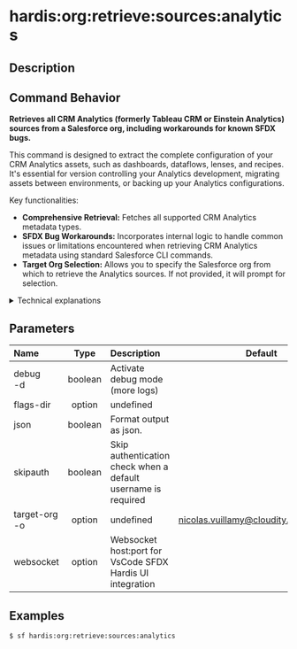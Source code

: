 <!-- This file has been generated with command 'sf hardis:doc:plugin:generate'. Please do not update it manually or it may be overwritten -->
# hardis:org:retrieve:sources:analytics

## Description


## Command Behavior

**Retrieves all CRM Analytics (formerly Tableau CRM or Einstein Analytics) sources from a Salesforce org, including workarounds for known SFDX bugs.**

This command is designed to extract the complete configuration of your CRM Analytics assets, such as dashboards, dataflows, lenses, and recipes. It's essential for version controlling your Analytics development, migrating assets between environments, or backing up your Analytics configurations.

Key functionalities:

- **Comprehensive Retrieval:** Fetches all supported CRM Analytics metadata types.
- **SFDX Bug Workarounds:** Incorporates internal logic to handle common issues or limitations encountered when retrieving CRM Analytics metadata using standard Salesforce CLI commands.
- **Target Org Selection:** Allows you to specify the Salesforce org from which to retrieve the Analytics sources. If not provided, it will prompt for selection.

<details markdown="1">
<summary>Technical explanations</summary>

The command's technical implementation involves:

- **Full Org Manifest Generation:** It first generates a complete `package.xml` for the target org using `buildOrgManifest`. This ensures that all available metadata, including CRM Analytics components, are identified.
- **Analytics Metadata Filtering:** It then filters this comprehensive `package.xml` to include only the CRM Analytics-related metadata types (e.g., `WaveApplication`, `WaveDashboard`, `WaveDataflow`, `WaveLens`, `WaveRecipe`, `WaveXmd`).
- **Filtered `package.xml` Creation:** A new `package.xml` file containing only the filtered CRM Analytics metadata is created temporarily.
- **Salesforce CLI Retrieval:** It executes the `sf project retrieve start` command, using the newly created Analytics-specific `package.xml` to retrieve the sources to your local project.
- **Temporary File Management:** It uses `createTempDir` to manage temporary files and directories created during the process.
- **Interactive Org Selection:** Uses `promptOrgUsernameDefault` to guide the user in selecting the target Salesforce org if not provided via flags.
</details>


## Parameters

| Name              |  Type   | Description                                                   |                Default                 | Required | Options |
|:------------------|:-------:|:--------------------------------------------------------------|:--------------------------------------:|:--------:|:-------:|
| debug<br/>-d      | boolean | Activate debug mode (more logs)                               |                                        |          |         |
| flags-dir         | option  | undefined                                                     |                                        |          |         |
| json              | boolean | Format output as json.                                        |                                        |          |         |
| skipauth          | boolean | Skip authentication check when a default username is required |                                        |          |         |
| target-org<br/>-o | option  | undefined                                                     | nicolas.vuillamy@cloudity.com.playnico |          |         |
| websocket         | option  | Websocket host:port for VsCode SFDX Hardis UI integration     |                                        |          |         |

## Examples

```shell
$ sf hardis:org:retrieve:sources:analytics
```


